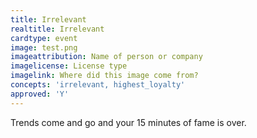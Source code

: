 ```yaml
---
title: Irrelevant
realtitle: Irrelevant
cardtype: event
image: test.png
imageattribution: Name of person or company
imagelicense: License type
imagelink: Where did this image come from?
concepts: 'irrelevant, highest_loyalty'
approved: 'Y'
---
```


Trends come and go and your 15 minutes of fame is over.
